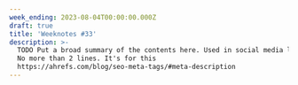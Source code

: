 ```yaml
---
week_ending: 2023-08-04T00:00:00.000Z
draft: true
title: 'Weeknotes #33'
description: >-
  TODO Put a broad summary of the contents here. Used in social media links etc.
  No more than 2 lines. It's for this
  https://ahrefs.com/blog/seo-meta-tags/#meta-description
---
```



